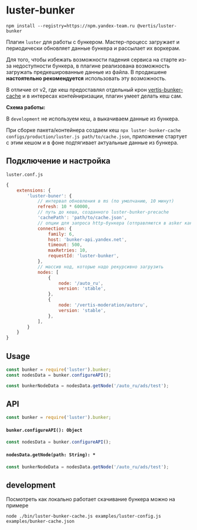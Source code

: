 # luster-bunker

```
npm install --registry=https://npm.yandex-team.ru @vertis/luster-bunker
```

Плагин `luster` для работы с бункером. Мастер-процесс загружает и периодически обновляет данные бункера и рассылает их воркерам.

Для того, чтобы избежать возможности падения сервиса на старте из-за недоступности бункера, в плагине реализована возможность загружать предкешированные данные из файла.
В продакшене **настоятельно рекомендуется** использовать эту возможность.

В отличие от v2, где кеш предоставлял отдельный крон [vertis-bunker-cache](https://github.com/YandexClassifieds/vertis-bunker-cache) и в интересах контейниризации, плагин умеет делать кеш сам.

**Схема работы:**

В `development` не используем кеш, а выкачиваем данные из бункера. 

При сборке пакета/контейнера создаем кеш `npx luster-bunker-cache configs/production/luster.js path/to/cache.json`,
приложение стартует с этим кешом и в фоне подтягивает актуальные данные из бункера.

## Подключение и настройка

`luster.conf.js`

```javascript
{
    extensions: {
        'luster-buner': {
            // интервал обновления в ms (по умолчанию, 10 минут)
            refresh: 10 * 60000,
            // путь до кеша, созданного luster-bunker-precache
            'cachePath': 'path/to/cache.json',
            // опции для запроса http-бункера (отправляются в asker как есть)
            connection: {
                family: 6,
                host: 'bunker-api.yandex.net',
                timeout: 500,
                maxRetries: 10,
                requestId: 'luster-bunker',
            },
            // массив нод, которые надо рекурсивно загрузить
            nodes: [
                {
                    node: '/auto_ru',
                    version: 'stable',
                },
                {
                    node: '/vertis-moderation/autoru',
                    version: 'stable',
                },
            ],
        }
    }
}
```

## Usage

```javascript
const bunker = require('luster').bunker;
const nodesData = bunker.configureAPI();

const bunkerNodeData = nodesData.getNode('/auto_ru/ads/test');
```

## API

```javascript
const bunker = require('luster').bunker;
```

#### `bunker.configureAPI(): Object`

```javascript
const nodesData = bunker.configureAPI();
```

#### `nodesData.getNode(path: String): *`

```javascript
const bunkerNodeData = nodesData.getNode('/auto_ru/ads/test');
```

## development

Посмотреть как локально работает скачивание бункера можно на примере
```
node ./bin/luster-bunker-cache.js examples/luster-config.js examples/bunker-cache.json
```
